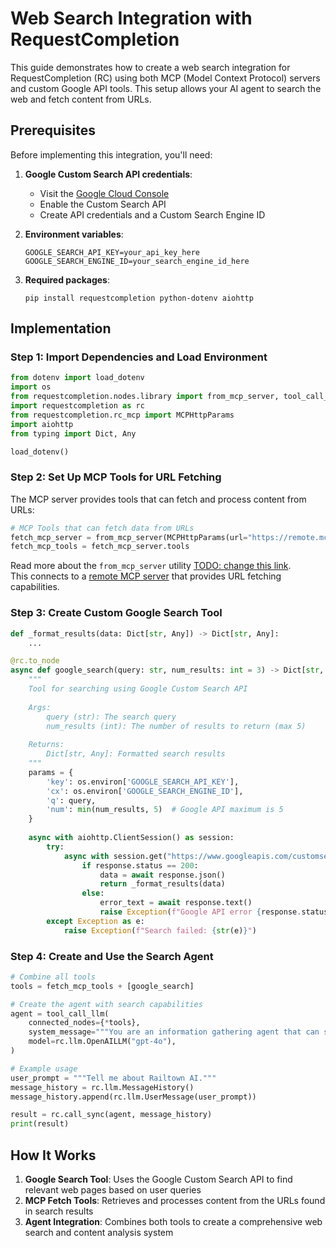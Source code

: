 # Web Search Integration with RequestCompletion

This guide demonstrates how to create a web search integration for RequestCompletion (RC) using both MCP (Model Context Protocol) servers and custom Google API tools. This setup allows your AI agent to search the web and fetch content from URLs.

## Prerequisites

Before implementing this integration, you'll need:

1. **Google Custom Search API credentials**:
   - Visit the [Google Cloud Console](https://console.cloud.google.com/apis/api/customsearch.googleapis.com/)
   - Enable the Custom Search API
   - Create API credentials and a Custom Search Engine ID

2. **Environment variables**: <br>
   ```
   GOOGLE_SEARCH_API_KEY=your_api_key_here
   GOOGLE_SEARCH_ENGINE_ID=your_search_engine_id_here
   ```

3. **Required packages**: <br>
   ```
   pip install requestcompletion python-dotenv aiohttp
   ```

## Implementation

### Step 1: Import Dependencies and Load Environment

```python
from dotenv import load_dotenv
import os
from requestcompletion.nodes.library import from_mcp_server, tool_call_llm
import requestcompletion as rc
from requestcompletion.rc_mcp import MCPHttpParams
import aiohttp
from typing import Dict, Any

load_dotenv()
```

### Step 2: Set Up MCP Tools for URL Fetching

The MCP server provides tools that can fetch and process content from URLs:

```python
# MCP Tools that can fetch data from URLs
fetch_mcp_server = from_mcp_server(MCPHttpParams(url="https://remote.mcpservers.org/fetch/mcp"))
fetch_mcp_tools = fetch_mcp_server.tools
```
Read more about the `from_mcp_server` utility [TODO: change this link](../../mcp/index.md). <br>
This connects to a [remote MCP server](https://remote-mcp-servers.com/servers/ecc7629a-9f3a-487d-86fb-039f46016621) that provides URL fetching capabilities.

### Step 3: Create Custom Google Search Tool

```python
def _format_results(data: Dict[str, Any]) -> Dict[str, Any]:
    ...

@rc.to_node
async def google_search(query: str, num_results: int = 3) -> Dict[str, Any]:
    """
    Tool for searching using Google Custom Search API
    
    Args:
        query (str): The search query
        num_results (int): The number of results to return (max 5)
    
    Returns:
        Dict[str, Any]: Formatted search results
    """
    params = {
        'key': os.environ['GOOGLE_SEARCH_API_KEY'],
        'cx': os.environ['GOOGLE_SEARCH_ENGINE_ID'],
        'q': query,
        'num': min(num_results, 5)  # Google API maximum is 5
    }
    
    async with aiohttp.ClientSession() as session:
        try:
            async with session.get("https://www.googleapis.com/customsearch/v1", params=params) as response:
                if response.status == 200:
                    data = await response.json()
                    return _format_results(data)
                else:
                    error_text = await response.text()
                    raise Exception(f"Google API error {response.status}: {error_text}")
        except Exception as e:
            raise Exception(f"Search failed: {str(e)}")
```

### Step 4: Create and Use the Search Agent

```python
# Combine all tools
tools = fetch_mcp_tools + [google_search]

# Create the agent with search capabilities
agent = tool_call_llm(
    connected_nodes={*tools},
    system_message="""You are an information gathering agent that can search the web.""",
    model=rc.llm.OpenAILLM("gpt-4o"),
)

# Example usage
user_prompt = """Tell me about Railtown AI."""
message_history = rc.llm.MessageHistory()
message_history.append(rc.llm.UserMessage(user_prompt))

result = rc.call_sync(agent, message_history)
print(result)
```

## How It Works

1. **Google Search Tool**: Uses the Google Custom Search API to find relevant web pages based on user queries
2. **MCP Fetch Tools**: Retrieves and processes content from the URLs found in search results
3. **Agent Integration**: Combines both tools to create a comprehensive web search and content analysis system
